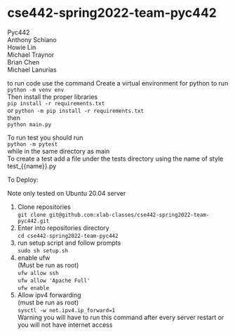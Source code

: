 # cse442-spring2022-team-pyc442  

Pyc442  
Anthony Schiano  
Howie Lin  
Michael Traynor  
Brian Chen  
Michael Lanurias  

to run code use the command Create a virtual environment for python to run  
`python -m venv env`  
Then install the proper libraries  
`pip install -r requirements.txt`  
or `python -m pip install -r requirements.txt`  
then  
`python main.py`  

To run test you should run  
`python -m pytest`  
while in the same directory as main  
To create a test add a file under the tests directory using the name of style test_{{name}}.py  

To Deploy:

Note only tested on Ubuntu 20.04 server  
  
1. Clone repositories  
`git clone git@github.com:xlab-classes/cse442-spring2022-team-pyc442.git`  
2. Enter into repositories directory  
`cd cse442-spring2022-team-pyc442`  
3. run setup script and follow prompts  
`sudo sh setup.sh`  
4. enable ufw  
(Must be run as root)  
`ufw allow ssh`  
`ufw allow 'Apache Full'`  
`ufw enable`  
5. Allow ipv4 forwarding  
(must be run as root)  
`sysctl -w net.ipv4.ip_forward=1`  
Warning you will have to run this command after every server restart or you will not have internet access
